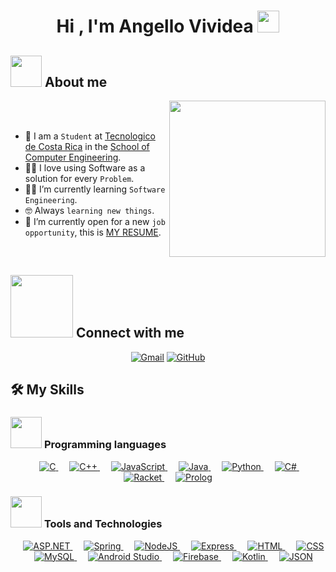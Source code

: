 <h1 align="center">Hi , I'm Angello Vividea <img src="https://media.giphy.com/media/hvRJCLFzcasrR4ia7z/giphy.gif" width="35"></h1>

## <picture><img src = "https://github.com/7oSkaaa/7oSkaaa/blob/main/Images/about_me.gif?raw=true" width = 50px></picture> About me

<picture> <img align="right" src="https://github.com/7oSkaaa/7oSkaaa/blob/main/Images/Right_Side.gif?raw=true" width = 250px></picture>

<br><br>

- :school: I am a `Student` at [Tecnologico de Costa Rica](https://www.tec.ac.cr/) in the [School of Computer Engineering](https://www.tec.ac.cr/escuela-ingenieria-computacion).
- :technologist: I love using Software as a solution for every `Problem`.
- :student: I’m currently learning `Software Engineering`.
- :nerd_face: Always `learning new things`.
- :thinking: I’m currently open for a new `job opportunity`, this is [MY RESUME](http://lnkiy.in/Ahmed_Hossam_Resume).
<br>


## <picture> <img src="https://github.com/7oSkaaa/7oSkaaa/blob/main/Images/Connect-with-me.gif?raw=true" width="100px"> </picture> Connect with me
<p align="center">
	<a href="mailto:angellovivigar@gmail.com"><img img src="https://img.shields.io/badge/gmail-%23EA4335.svg?style=plastic&logo=gmail&logoColor=white" alt="Gmail"/></a>
	<a href="https://github.com/Angello20"><img src="https://img.shields.io/badge/github-%23181717.svg?style=plastic&logo=github&logoColor=white" alt="GitHub"/></a>
</p>


## 🛠️ My Skills

### <picture> <img src = "https://github.com/7oSkaaa/7oSkaaa/blob/main/Images/Programming_Languages.gif?raw=true" width = 50px>  </picture> Programming languages

<p align="center"> 
  &emsp; 
  <a href="https://www.cprogramming.com/" target="_blank"> 
    <img alt="C" src="https://img.shields.io/badge/C%20-%232370ED.svg?style=plastic&logo=c&logoColor=white">
  </a> 
  &emsp;
  <a href="https://isocpp.org/" target="_blank"> 
    <img alt="C++" src="https://img.shields.io/badge/C++%20-%2300599C.svg?style=plastic&logo=c%2B%2B&logoColor=white">
  </a> 
  &emsp;
  <a href="https://developer.mozilla.org/en-US/docs/Web/JavaScript" target="_blank"> 
     <img alt="JavaScript" src="https://img.shields.io/badge/JavaScript%20-%23F7DF1E.svg?style=plastic&logo=javascript&logoColor=black">
   </a>
  &emsp;
  <a href="https://www.java.com" target="_blank"> 
    <img alt="Java" src="https://img.shields.io/badge/Java-%23007396.svg?style=plastic&logo=java&logoColor=white">
  </a>
  &emsp;
   <a href="https://www.python.org" target="_blank">
    <img alt="Python" src="https://img.shields.io/badge/Python%20-%2314354C.svg?style=plastic&logo=python&logoColor=white">
  </a>
  &emsp;
  <a href="https://learn.microsoft.com/en-us/dotnet/csharp/" target="_blank">
    <img alt="C#" src="https://img.shields.io/badge/C%23%20-%23239120.svg?style=plastic&logo=csharp&logoColor=white">
  </a>
  &emsp;
  <a href="https://racket-lang.org/" target="_blank">
    <img alt="Racket" src="https://img.shields.io/badge/Racket%20-%23CC6699.svg?style=plastic&logo=racket&logoColor=white">
  </a>
  &emsp;
  <a href="https://www.swi-prolog.org/" target="_blank">
    <img alt="Prolog" src="https://img.shields.io/badge/Prolog%20-%2300ADD8.svg?style=plastic&logo=prolog&logoColor=white">
  </a>

  
</p>




### <picture> <img src="https://github.com/7oSkaaa/7oSkaaa/blob/main/Images/Software_Tools.gif?raw=true" width="50px"> </picture> Tools and Technologies

<p align="center">
  &emsp;
  <a href="https://dotnet.microsoft.com/apps/aspnet" target="_blank">
    <img alt="ASP.NET" src="https://img.shields.io/badge/ASP.NET%20-%235C2D91.svg?style=plastic&logo=dot-net&logoColor=white">
  </a>
  &emsp;
  <a href="https://spring.io/" target="_blank">
    <img alt="Spring" src="https://img.shields.io/badge/Spring%20-%236DB33F.svg?style=plastic&logo=spring&logoColor=white">
  </a>
  &emsp;
  <a href="https://nodejs.org/" target="_blank">
    <img alt="NodeJS" src="https://img.shields.io/badge/Node.js%20-%23339933.svg?style=plastic&logo=node.js&logoColor=white">
  </a>
  &emsp;
  <a href="https://expressjs.com/" target="_blank">
    <img alt="Express" src="https://img.shields.io/badge/Express%20-%23000000.svg?style=plastic&logo=express&logoColor=white">
  </a>
  &emsp;
  <a href="https://developer.mozilla.org/en-US/docs/Web/HTML" target="_blank">
    <img alt="HTML" src="https://img.shields.io/badge/HTML%20-%23E34F26.svg?style=plastic&logo=html5&logoColor=white">
  </a>
  &emsp;
  <a href="https://developer.mozilla.org/en-US/docs/Web/CSS" target="_blank">
    <img alt="CSS" src="https://img.shields.io/badge/CSS%20-%231572B6.svg?style=plastic&logo=css3&logoColor=white">
  </a>
  &emsp;
  <a href="https://www.mysql.com/" target="_blank">
    <img alt="MySQL" src="https://img.shields.io/badge/MySQL%20-%234479A1.svg?style=plastic&logo=mysql&logoColor=white">
  </a>
  &emsp;
  <a href="https://developer.android.com/studio" target="_blank">
    <img alt="Android Studio" src="https://img.shields.io/badge/Android%20Studio%20-%233DDC84.svg?style=plastic&logo=android-studio&logoColor=white">
  </a>
  &emsp;
  <a href="https://firebase.google.com/" target="_blank">
    <img alt="Firebase" src="https://img.shields.io/badge/Firebase%20-%23FFCA28.svg?style=plastic&logo=firebase&logoColor=white">
  </a>
  &emsp;
  <a href="https://kotlinlang.org/" target="_blank">
    <img alt="Kotlin" src="https://img.shields.io/badge/Kotlin%20-%230095D5.svg?style=plastic&logo=kotlin&logoColor=white">
  </a>
  &emsp;
  <a href="https://www.json.org/" target="_blank">
    <img alt="JSON" src="https://img.shields.io/badge/JSON%20-%23000000.svg?style=plastic&logo=json&logoColor=white">
  </a>
</p>


<!--
**Angello20/Angello20** is a ✨ _special_ ✨ repository because its `README.md` (this file) appears on your GitHub profile.

Here are some ideas to get you started:

- 🔭 I’m currently working on ...
- 🌱 I’m currently learning ...
- 👯 I’m looking to collaborate on ...
- 🤔 I’m looking for help with ...
- 💬 Ask me about ...
- 📫 How to reach me: ...
- 😄 Pronouns: ...
- ⚡ Fun fact: ...
-->
